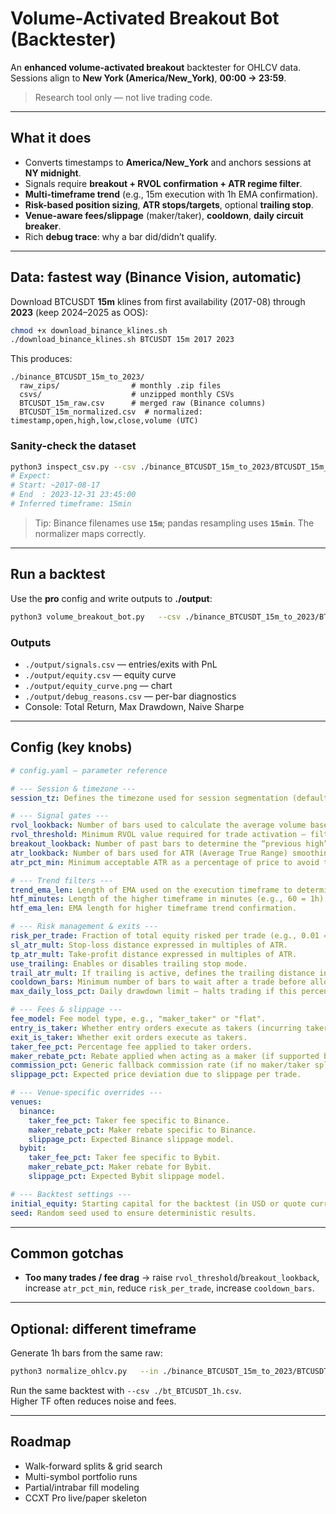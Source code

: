 # Volume-Activated Breakout Bot (Backtester)

An **enhanced volume-activated breakout** backtester for OHLCV data.  
Sessions align to **New York (America/New_York)**, **00:00 → 23:59**.

> Research tool only — not live trading code.

---

## What it does

- Converts timestamps to **America/New_York** and anchors sessions at **NY midnight**.
- Signals require **breakout + RVOL confirmation + ATR regime filter**.
- **Multi-timeframe trend** (e.g., 15m execution with 1h EMA confirmation).
- **Risk-based position sizing**, **ATR stops/targets**, optional **trailing stop**.
- **Venue-aware fees/slippage** (maker/taker), **cooldown**, **daily circuit breaker**.
- Rich **debug trace**: why a bar did/didn’t qualify.

---

## Data: fastest way (Binance Vision, automatic)

Download BTCUSDT **15m** klines from first availability (2017-08) through **2023** (keep 2024–2025 as OOS):

```bash
chmod +x download_binance_klines.sh
./download_binance_klines.sh BTCUSDT 15m 2017 2023
```

This produces:

```
./binance_BTCUSDT_15m_to_2023/
  raw_zips/                # monthly .zip files
  csvs/                    # unzipped monthly CSVs
  BTCUSDT_15m_raw.csv      # merged raw (Binance columns)
  BTCUSDT_15m_normalized.csv  # normalized: timestamp,open,high,low,close,volume (UTC)
```

### Sanity-check the dataset

```bash
python3 inspect_csv.py --csv ./binance_BTCUSDT_15m_to_2023/BTCUSDT_15m_normalized.csv
# Expect:
# Start: ~2017-08-17
# End  : 2023-12-31 23:45:00
# Inferred timeframe: 15min
```

> Tip: Binance filenames use **`15m`**; pandas resampling uses **`15min`**. The normalizer maps correctly.

---

## Run a backtest

Use the **pro** config and write outputs to **./output**:

```bash
python3 volume_breakout_bot.py   --csv ./binance_BTCUSDT_15m_to_2023/BTCUSDT_15m_normalized.csv   --config config.yaml   --out ./output   --debug   --venue binance
```

### Outputs

- `./output/signals.csv` — entries/exits with PnL
- `./output/equity.csv` — equity curve
- `./output/equity_curve.png` — chart
- `./output/debug_reasons.csv` — per-bar diagnostics
- Console: Total Return, Max Drawdown, Naive Sharpe

---

## Config (key knobs)

```yaml
# config.yaml — parameter reference

# --- Session & timezone ---
session_tz: Defines the timezone used for session segmentation (default: America/New_York).

# --- Signal gates ---
rvol_lookback: Number of bars used to calculate the average volume baseline for relative volume (RVOL).
rvol_threshold: Minimum RVOL value required for trade activation — filters out weak volume breakouts.
breakout_lookback: Number of past bars to determine the “previous high” or “breakout level”.
atr_lookback: Number of bars used for ATR (Average True Range) smoothing.
atr_pct_min: Minimum acceptable ATR as a percentage of price to avoid trading during quiet or low-volatility periods.

# --- Trend filters ---
trend_ema_len: Length of EMA used on the execution timeframe to determine base trend direction.
htf_minutes: Length of the higher timeframe in minutes (e.g., 60 = 1h) used for additional trend confirmation.
htf_ema_len: EMA length for higher timeframe trend confirmation.

# --- Risk management & exits ---
risk_per_trade: Fraction of total equity risked per trade (e.g., 0.01 = 1% of account equity).
sl_atr_mult: Stop-loss distance expressed in multiples of ATR.
tp_atr_mult: Take-profit distance expressed in multiples of ATR.
use_trailing: Enables or disables trailing stop mode.
trail_atr_mult: If trailing is active, defines the trailing distance in ATR multiples.
cooldown_bars: Minimum number of bars to wait after a trade before allowing another entry.
max_daily_loss_pct: Daily drawdown limit — halts trading if this percentage of equity is lost in a day.

# --- Fees & slippage ---
fee_model: Fee model type, e.g., "maker_taker" or "flat".
entry_is_taker: Whether entry orders execute as takers (incurring taker fees).
exit_is_taker: Whether exit orders execute as takers.
taker_fee_pct: Percentage fee applied to taker orders.
maker_rebate_pct: Rebate applied when acting as a maker (if supported by the venue).
commission_pct: Generic fallback commission rate (if no maker/taker split is defined).
slippage_pct: Expected price deviation due to slippage per trade.

# --- Venue-specific overrides ---
venues:
  binance:
    taker_fee_pct: Taker fee specific to Binance.
    maker_rebate_pct: Maker rebate specific to Binance.
    slippage_pct: Expected Binance slippage model.
  bybit:
    taker_fee_pct: Taker fee specific to Bybit.
    maker_rebate_pct: Maker rebate for Bybit.
    slippage_pct: Expected Bybit slippage model.

# --- Backtest settings ---
initial_equity: Starting capital for the backtest (in USD or quote currency).
seed: Random seed used to ensure deterministic results.

```

---

## Common gotchas

- **Too many trades / fee drag** → raise `rvol_threshold`/`breakout_lookback`, increase `atr_pct_min`, reduce `risk_per_trade`, increase `cooldown_bars`.

---

## Optional: different timeframe

Generate 1h bars from the same raw:

```bash
python3 normalize_ohlcv.py   --in ./binance_BTCUSDT_15m_to_2023/BTCUSDT_15m_raw.csv   --out ./bt_BTCUSDT_1h.csv   --format binance   --timeframe 1H
```

Run the same backtest with `--csv ./bt_BTCUSDT_1h.csv`.  
Higher TF often reduces noise and fees.

---

## Roadmap

- Walk-forward splits & grid search
- Multi-symbol portfolio runs
- Partial/intrabar fill modeling
- CCXT Pro live/paper skeleton
